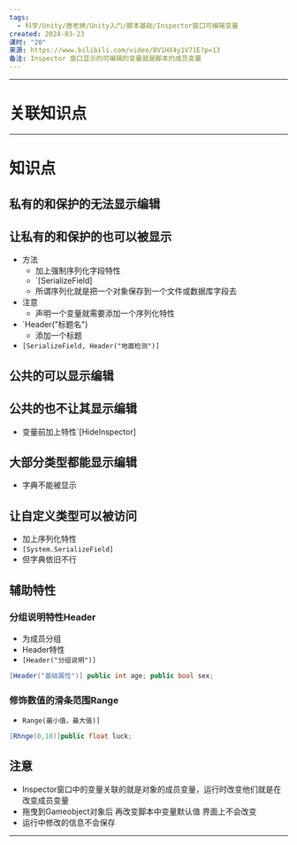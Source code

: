```yaml
---
tags:
  - 科学/Unity/唐老狮/Unity入门/脚本基础/Inspector窗口可编辑变量
created: 2024-03-23
课时: "20"
来源: https://www.bilibili.com/video/BV1HX4y1V71E?p=13
备注: Inspector 窗口显示的可编辑的变量就是脚本的成员变量
---
```




---
# 关联知识点



---
# 知识点


## 私有的和保护的无法显示编辑

## 让私有的和保护的也可以被显示

- 方法
	- 加上强制序列化字段特性
	- `[SerializeField]
	- 所谓序列化就是把一个对象保存到一个文件或数据库字段去
- 注意
	- 声明一个变量就需要添加一个序列化特性
- `Header("标题名")
	- 添加一个标题
- `[SerializeField, Header("地面检测")]`
## 公共的可以显示编辑

## 公共的也不让其显示编辑

- 变量前加上特性`[HideInspector]

## 大部分类型都能显示编辑

- 字典不能被显示

## 让自定义类型可以被访问

- 加上序列化特性
- `[System.SerializeField]`
- 但字典依旧不行

## 辅助特性

### 分组说明特性Header

- 为成员分组
- Header特性
- `[Header("分组说明")]`
```C#
[Header("基础属性")] public int age; public bool sex;
```
### 修饰数值的滑条范围Range

- `Range(最小值，最大值)]`
```C#
[Rhnge(0,10)]public float luck;
```
## 注意

- Inspector窗口中的变量关联的就是对象的成员变量，运行时改变他们就是在改变成员变量
- 拖曳到Gameobject对象后 再改变脚本中变量默认值 界面上不会改变
- 运行中修改的信息不会保存

---

